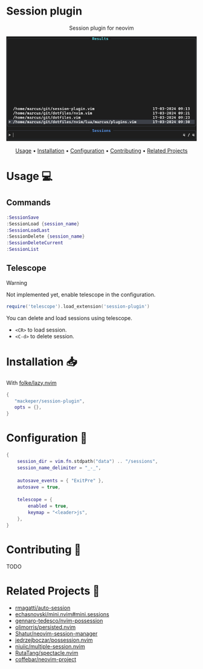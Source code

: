 # Session plugin

<div align="center">

Session plugin for neovim

![Logo](./.github/images/image.png)

[Usage](#usage-computer) •
[Installation](#installation-inbox_tray) •
[Configuration](#configuration-wrench) •
[Contributing](#contributing-tada) •
[Related Projects](#related-projects-link)

</div>

# Usage :computer:

## Commands

```lua
:SessionSave
:SessionLoad {session_name}
:SessionLoadLast
:SessionDelete {session_name}
:SessionDeleteCurrent
:SessionList
```

## Telescope

> [!WARNING]
> Not implemented yet, enable telescope in the configuration.

```lua
require('telescope').load_extension('session-plugin')
```

You can delete and load sessions using telescope.

- `<CR>` to load session.
- `<C-d>` to delete session.

# Installation :inbox_tray:

With [folke/lazy.nvim](https://github.com/folke/lazy.nvim)

```lua
{
   "mackeper/session-plugin",
   opts = {},
}
```

# Configuration :wrench:

```lua
{
    session_dir = vim.fn.stdpath("data") .. "/sessions",
    session_name_delimiter = "_-_",

    autosave_events = { "ExitPre" },
    autosave = true,

    telescope = {
        enabled = true,
        keymap = "<leader>js",
    },
}
```

# Contributing :tada:

TODO

# Related Projects :link:

- [rmagatti/auto-session](https://github.com/rmagatti/auto-session)
- [echasnovski/mini.nvim#mini.sessions](https://github.com/echasnovski/mini.nvim#mini.sessions)
- [gennaro-tedesco/nvim-possession](https://github.com/gennaro-tedesco/nvim-possession)
- [olimorris/persisted.nvim](https://github.com/olimorris/persisted.nvim)
- [Shatur/neovim-session-manager](https://github.com/Shatur/neovim-session-manager)
- [jedrzejboczar/possession.nvim](https://github.com/jedrzejboczar/possession.nvim)
- [niuiic/multiple-session.nvim](https://github.com/niuiic/multiple-session.nvim)
- [RutaTang/spectacle.nvim](https://github.com/RutaTang/spectacle.nvim)
- [coffebar/neovim-project](https://github.com/coffebar/neovim-project)
